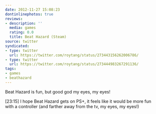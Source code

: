 ```yaml
---
date: 2012-11-27 15:08:23
dontinlinephotos: true
reviews:
- description: ''
  media: games
  rating: 0.0
  title: Beat Hazard (Steam)
source: twitter
syndicated:
- type: twitter
  url: https://twitter.com/roytang/status/273443156262006786/
- type: twitter
  url: https://twitter.com/roytang/status/273444983267291136/
tags:
- games
- beathazard
---
```


Beat Hazard is fun, but good god my eyes, my eyes!

<time>[23:15]</time> I hope Beat Hazard gets on PS+, it feels like it would be more fun with a controller (and farther away from the tv, my eyes, my eyes!)